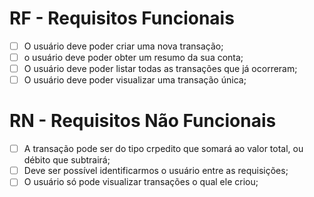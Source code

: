 # RF - Requisitos Funcionais

- [ ] O usuário deve poder criar uma nova transação;
- [ ] o usuário deve poder obter um resumo da sua conta;
- [ ] O usuário deve poder listar todas as transações que já ocorreram;
- [ ] O usuário deve poder visualizar uma transação única;

# RN - Requisitos Não Funcionais

- [ ] A transação pode ser do tipo crpedito que somará ao valor total, ou débito que subtrairá;
- [ ] Deve ser possível identificarmos o usuário entre as requisições;
- [ ] O usuário só pode visualizar transações o qual ele criou;